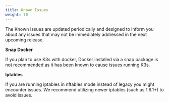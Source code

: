 ```yaml
---
title: Known Issues
weight: 70
---
```

The Known Issues are updated periodically and designed to inform you about any issues that may not be immediately addressed in the next upcoming release.

**Snap Docker**

If you plan to use K3s with docker, Docker installed via a snap package is not recommended as it has been known to cause issues running K3s.

**Iptables**

If you are running iptables in nftables mode instead of legacy you might encounter issues. We recommend utilizing newer iptables (such as 1.6.1+) to avoid issues.
